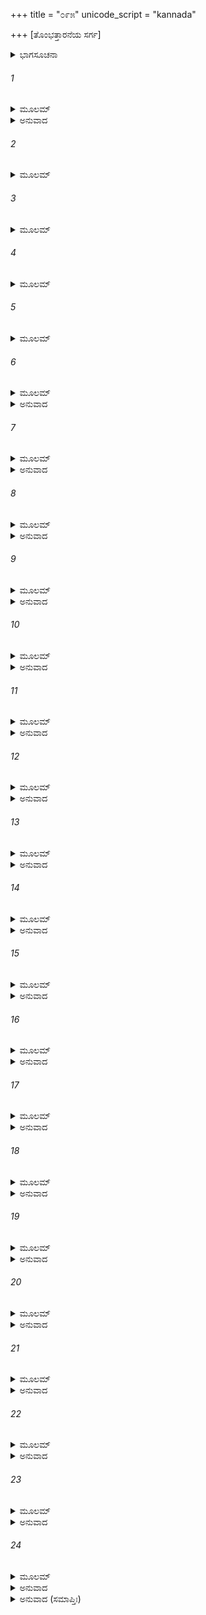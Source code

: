 +++
title = "೦೯೫"
unicode_script = "kannada"

+++
[ತೊಂಭತ್ತಾರನೆಯ ಸರ್ಗ]



<details><summary>ಭಾಗಸೂಚನಾ</summary>

ಸೀತೆಯ ಪಾವಿತ್ರ್ಯದ ಕುರಿತು ವಾಲ್ಮೀಕಿ ಮಹರ್ಷಿಗಳ ಸಮರ್ಥನೆ
</details>

###### 1


<details><summary>ಮೂಲಮ್</summary>

ತಸ್ಯಾಂ ರಜನ್ಯಾಂ ವ್ಯಷ್ಟಾಯಾಂ ಯಜ್ಞವಾಟಂ ಗತೋ ನೃಪಃ ।  
ಋಷೀನ್ಸರ್ವಾನ್ಮಹಾತೇಜಾಃ ಶಬ್ದಾಪಯತಿ ರಾಘವಃ ॥
</details>

<details><summary>ಅನುವಾದ</summary>

ರಾತ್ರೆ ಕಳೆದು ಬೆಳಗಾಯಿತು. ಮಹಾತೇಜಸ್ವೀ ರಾಜಾ ಶ್ರೀರಾಮಚಂದ್ರನು ಯಜ್ಞಶಾಲೆಗೆ ಆಗಮಿಸಿ, ಸಮಸ್ತ ಋಷಿಗಳನ್ನು ಕರೆಸಿದನು.॥1॥
</details>

###### 2


<details><summary>ಮೂಲಮ್</summary>

ವಸಿಷ್ಠೋ ವಾಮದೇವಶ್ಚ ಜಾಬಾಲಿರಥ ಕಾಶ್ಯಪಃ ।  
ವಿಶ್ವಾಮಿತ್ರೋ ದೀರ್ಘತಮಾ ದುರ್ವಾಸಾಶ್ಚ ಮಹಾತಪಾಃ ॥
</details>

###### 3


<details><summary>ಮೂಲಮ್</summary>

ಪುಲಸ್ತ್ಯೋಽಪಿ ತಥಾ ಶಕ್ತಿರ್ಭಾರ್ಗವಶ್ಚೈವವಾಮನಃ ।  
ಮಾರ್ಕಂಡೇಯಶ್ಚ ದೀರ್ಘಾಯುರ್ವೌದ್ಗಲ್ಯಶ್ಚಮಹಾಯಶಾಃ ॥
</details>

###### 4


<details><summary>ಮೂಲಮ್</summary>

ಗರ್ಗಶ್ಚ ಚ್ಯವನಶ್ಚೈವ ಶತಾನಂದಶ್ಚ ಧರ್ಮವಿತ್ ।  
ಭರದ್ವಾಜಶ್ಚ  ತೇಜಸ್ವೀ  ಹ್ಯಗ್ನಿಪುತ್ರಶ್ಚ ಸುಪ್ರಭಃ ॥
</details>

###### 5


<details><summary>ಮೂಲಮ್</summary>

ನಾರದಃ ಪರ್ವತಶ್ಚೈವ ಗೌತಮಶ್ಚ ಮಹಾಯಶಾಃ ।  
ಕಾತ್ಯಾಯನಃ ಸುಯಜ್ಞಶ್ಚ ಹ್ಯಗಸ್ತ್ಯಸ್ತಪಸಾಂ ನಿಧಿಃ ॥
</details>

###### 6


<details><summary>ಮೂಲಮ್</summary>

ಏತೇ ಚಾನ್ಯೇ ಚ ಬಹವೋ ಮುನಯಃ ಸಂಶಿತವ್ರತಾಃ ।  
ಕೌತೂಹಲಸಮಾವಿಷ್ಟಾಃ ಸರ್ವ ಏವ ಸಮಾಗತಃ ॥
</details>

<details><summary>ಅನುವಾದ</summary>

ವಸಿಷ್ಠ, ವಾಮದೇವ, ಜಾಬಾಲೀ, ಕಾಶ್ಯಪ, ವಿಶ್ವಾಮಿತ್ರ, ದೀರ್ಘತಮಾ, ಮಹಾ ತಪಸ್ವೀ ದುರ್ವಾಸ, ಪುಲಸ್ತ್ಯ, ಶಕ್ತಿ, ಭಾರ್ಗವ, ವಾಮನ, ದೀರ್ಘಜೀವಿ ಮಾರ್ಕಂಡೇಯ, ಮಹಾಯಶಸ್ವೀ ಮೌದ್ಗಲ್ಯ, ಗರ್ಗ, ಚ್ಯವನ, ಧರ್ಮಜ್ಞ ಶತಾನಂದ, ತೇಜಸ್ವೀ ಭರದ್ವಾಜ, ಅಗ್ನಿಪುತ್ರ ಸುಪ್ರಭ, ನಾರದ, ಪರ್ವತ, ಮಹಾಯಶಸ್ವೀ ಗೌತಮ, ಕಾತ್ಯಾಯನ, ಸುಯಜ್ಞ ಇವರೆಲ್ಲ ಹಾಗೂ ಕಠೋರ ವ್ರತವನ್ನು ಪಾಲಿಸುವ ಇನ್ನೂ ಅನೇಕ ಮಹರ್ಷಿಗಳು ಕುತೂಹಲದಿಂದ ಅಲ್ಲಿ ನೆರೆದರು.॥2-6॥
</details>

###### 7


<details><summary>ಮೂಲಮ್</summary>

ರಾಕ್ಷಸಾಶ್ಚ ಮಹಾವೀರ್ಯಾ ವಾನರಾಶ್ಚ ಮಹಾಬಲಾಃ ।  
ಸರ್ವ ಏವ ಸಮಾಜಗ್ಮುರ್ಮಹಾತ್ಮಾನಃ ಕುತೂಹಲಾತ್ ॥
</details>

<details><summary>ಅನುವಾದ</summary>

ಮಹಾಪರಾಕ್ರಮಿ ರಾಕ್ಷಸರು ಮತ್ತು ಮಹಾಬಲಿ ವಾನರರು ಹೀಗೆ ಎಲ್ಲರೂ ಕುತೂಹಲವಶರಾಗಿ ಅಲ್ಲಿಗೆ ಬಂದು ಸೇರಿದರು.॥7॥
</details>

###### 8


<details><summary>ಮೂಲಮ್</summary>

ಕ್ಷತ್ರಿಯಾ ಯೇ ಚ ಶೂದ್ರಾಶ್ಚ ವೈಶ್ಯಾಶ್ಚೈವ ಸಹಸ್ರಶಃ ।  
ನಾನಾದೇಶಗತಾಶ್ಚೈವ ಬ್ರಾಹ್ಮಣಾಃ ಸಂಶಿತವ್ರತಾಃ ॥
</details>

<details><summary>ಅನುವಾದ</summary>

ನಾನಾದೇಶಗಳಿಂದ ಆಗಮಿಸಿದ ತೀಕ್ಷ್ಣವ್ರತಧಾರೀ ಬ್ರಾಹ್ಮಣರು, ಕ್ಷತ್ರಿಯರು, ವೈಶ್ಯರು, ಶೂದ್ರರು ಸಾವಿರಾರು ಸಂಖ್ಯೆಯಲ್ಲಿ ಅಲ್ಲಿ ಉಪಸ್ಥಿತರಾದರು.॥8॥
</details>

###### 9


<details><summary>ಮೂಲಮ್</summary>

ಜ್ಞಾನನಿಷ್ಠಾಃ ಕರ್ಮನಿಷ್ಠಾಃ ಯೋಗನಿಷ್ಠಾಸ್ತಥಾಪರೇ ।  
ಸೀತಾಶಪಥವೀಕ್ಷಾರ್ಥಂ ಸರ್ವ ಏವ ಸಮಾಗತಾಃ ॥
</details>

<details><summary>ಅನುವಾದ</summary>

ಸೀತೆಯು ಶಪಥ ಮಾಡುವುದನ್ನು ನೋಡಲು ಜ್ಞಾನನಿಷ್ಠ, ಕರ್ಮನಿಷ್ಠ, ಯೋಗನಿಷ್ಠ ಹೀಗೆ ಎಲ್ಲ ಪ್ರಕಾರದ ಜನರು ಅಲ್ಲಿಗೆ ಬಂದರು.॥9॥
</details>

###### 10


<details><summary>ಮೂಲಮ್</summary>

ತದಾ ಸಮಾಗತಂ ಸರ್ವಮಶ್ಮಭೂತಮಿವಾಚಲಮ್ ।  
ಶ್ರುತ್ವಾ ಮುನಿವರಸ್ತೂರ್ಣಂ ಸಸೀತಃ ಸಮುಪಾಗಮತ್ ॥
</details>

<details><summary>ಅನುವಾದ</summary>

ರಾಜಸಭೆಯಲ್ಲಿ ಸೇರಿದವರೆಲ್ಲ ಜನರು ಕಲ್ಲಿನ ವಿಗ್ರಹದಂತೆ ನಿಶ್ಚಲರಾಗಿ ಕುಳಿತ್ತಿದ್ದರು. ಇದನ್ನು ಕೇಳಿ ಮುನಿವರ ವಾಲ್ಮೀಕರು ಸೀತೆಯನ್ನು ಜೊತೆಗೆ ಕರೆದುಕೊಂಡು ಬೇಗನೇ ಬಂದರು.॥10॥
</details>

###### 11


<details><summary>ಮೂಲಮ್</summary>

ತಮೃಷಿಂ ಪೃಷ್ಠತಃ ಸೀತಾ ಅನ್ವಗಚ್ಛದವಾಙ್ಮುಖೀ ।  
ಕೃತಾಂಜಲಿರ್ಬಾಷ್ಪಕಲಾ ಕೃತ್ವಾ ರಾಮಂಮನೋಗತಮ್ ॥
</details>

<details><summary>ಅನುವಾದ</summary>

ಮಹರ್ಷಿಗಳ ಹಿಂದೆ ಸೀತೆಯು ತಲೆತಗ್ಗಿಸಿ ನಡೆದುಕೊಂಡು ಬರುತ್ತಿದ್ದಳು. ಎರಡೂ ಕೈಗಳೂ ಮುಗಿದಿದ್ದು, ಕಣ್ಣುಗಳಿಂದ ಕಂಬನಿ ಸುರಿಯುತ್ತಿತ್ತು. ಅವಳು ತನ್ನ ಹೃದಯದಲ್ಲಿ ಕುಳಿತ್ತಿದ್ದ ಶ್ರೀರಾಮನನ್ನು ಚಿಂತಿಸುತ್ತಿದ್ದಳು.॥11॥
</details>

###### 12


<details><summary>ಮೂಲಮ್</summary>

ತಾಂ ದೃಷ್ಟ್ವಾ ಶ್ರುತಿಮಾಯಾಂತೀಂ ಬ್ರಹ್ಮಾಣಮನುಗಾಮಿನೀಮ್ ।  
ವಾಲ್ಮೀಕೇಃ ಪೃಷ್ಠತಃ ಸೀತಾಂ ಸಾಧುವಾದೋ ಮಹಾನಭೂತ್ ॥
</details>

<details><summary>ಅನುವಾದ</summary>

ವಾಲ್ಮೀಕಿಗಳನ್ನು ಹಿಂಬಾಲಿಸಿ ಬರುವ ಸೀತೆಯು ಬ್ರಹ್ಮದೇವರನ್ನು ಅನುಸರಿಸುವ ಶ್ರುತಿಮಾತೆಯಂತೆ ಕಂಡು ಬರುತ್ತಿದ್ದಳು. ಆಕೆಯನ್ನು ನೋಡಿ ಅಲ್ಲಿ ಧನ್ಯ! ಧನ್ಯ! ಎಂಬ ಧ್ವನಿ ಎಲ್ಲೆಡೆ ಪ್ರತಿಧ್ವನಿಸಿತು.॥12॥
</details>

###### 13


<details><summary>ಮೂಲಮ್</summary>

ತತೋ ಹಲಹಲಾಶಬ್ದಃ ಸರ್ವೇಷಾಮೇವಮಾಬಭೌ ।  
ದುಃಖಜನ್ಮವಿಶಾಲೇನ ಶೋಕೇನಾಕುಲಿತಾತ್ಮನಾಮ್ ॥
</details>

<details><summary>ಅನುವಾದ</summary>

ಆಗ ಸಮಸ್ತ ನೋಡುಗರ ಹೃದಯ ದುಃಖ-ಶೋಕದಿಂದ ವ್ಯಾಕುಲವಾಗಿತ್ತು. ಅವರೆಲ್ಲರ ಕೋಲಾಹಲವು ಎಲ್ಲೆಡೆ ತುಂಬಿಹೋಯಿತು.॥13॥
</details>

###### 14


<details><summary>ಮೂಲಮ್</summary>

ಸಾಧು ರಾಮೇತಿ ಕೇಚಿತ್ತು ಸಾಧು ಸೀತೇತಿ ಚಾಪರೇ ।  
ಉಭಾವೇವ ಚ ತತ್ರಾನ್ಯೇ ಪ್ರೇಕ್ಷಕಾಃ ಸಂಪ್ರಚುಕ್ರುಶುಃ ॥
</details>

<details><summary>ಅನುವಾದ</summary>

ಕೆಲವರು - ಶ್ರೀರಾಮಾ! ನೀನು ಧನ್ಯನಾಗಿರುವೆ ಎಂದು ಹೇಳಿದರೆ, ಮತ್ತೆ ಕೆಲವರು - ದೇವಿ ಸೀತೇ! ನೀನು ಧನ್ಯ! ಎಂದು ಹೇಳುತ್ತಿದ್ದರು. ಇತರ ಕೆಲವು ದರ್ಶಕರು - ಸೀತೆ ಮತ್ತು ರಾಮ ಇಬ್ಬರಿಗೂ ಗಟ್ಟಿಯಾಗಿ ಸಾಧು! ಸಾಧು! ಎಂದು ಕೂಗಿಕೊಳ್ಳುತ್ತಿದ್ದರು.॥14॥
</details>

###### 15


<details><summary>ಮೂಲಮ್</summary>

ತತೋ ಮಧ್ಯೇ ಜನೌಘಸ್ಯ ಪ್ರವಿಶ್ಯ ಮುನಿಪುಂಗವಃ ।  
ಸೀತಾಸಹಾಯೋ ವಾಲ್ಮೀಕಿರಿತಿ ಹೋವಾಚ ರಾಘವಮ್ ॥
</details>

<details><summary>ಅನುವಾದ</summary>

ಆಗ ಜನಸಮುದಾಯದ ನಡುವೆ ಸೀತಾಸಹಿತ ಪ್ರವೇಶಿಸಿದ ಮುನಿವರ ವಾಲ್ಮೀಕಿಗಳು ಶ್ರೀರಘುನಾಥನಲ್ಲಿ ಈ ಪ್ರಕಾರ ಹೇಳಿದರು.॥15॥
</details>

###### 16


<details><summary>ಮೂಲಮ್</summary>

ಇಯಂ ದಾಶರಥೇ ಸೀತಾ ಸುವ್ರತಾ ಧರ್ಮಚಾರಿಣೀ ।  
ಅಪವಾದಾತ್ಪರಿತ್ಯಕ್ತಾ   ಮಮಾಶ್ರಮಸಮೀಪತಃ ॥
</details>

<details><summary>ಅನುವಾದ</summary>

ದಶರಥನಂದನ! ಈ ಸೀತೆಯು ಉತ್ತಮ ವ್ರತವನ್ನು ಪಾಲಿಸುವವಳೂ, ಧರ್ಮಪರಾಯಣಳೂ ಆಗಿದ್ದಾಳೆ. ನೀನು ಲೋಕಾಪವಾದಕ್ಕೆ ಹೆದರಿ ಇವಳನ್ನು ನನ್ನ ಆಶ್ರಮದ ಬಳಿ ತ್ಯಜಿಸಿಬಿಟ್ಟಿದ್ದೆ.॥16॥
</details>

###### 17


<details><summary>ಮೂಲಮ್</summary>

ಲೋಕಾಪವಾದಭೀತಸ್ಯ ತವ ರಾಮ ಮಹಾವ್ರತ ।  
ಪ್ರತ್ಯಯಂ ದಾಸ್ಯತೇ ಸೀತಾ ತಾಮನುಜ್ಞಾತುಮರ್ಹಸಿ ॥
</details>

<details><summary>ಅನುವಾದ</summary>

ಮಹಾವ್ರತಧಾರೀ ಶ್ರೀರಾಮಾ! ಲೋಕಾಪವಾದದಿಂದ ಹೆದರಿದ ನಿನಗೆ ಸೀತೆಯು ತನ್ನ ಶುದ್ಧತೆಯ ವಿಶ್ವಾಸ ಕೊಡುವಳು. ಇದಕ್ಕಾಗಿ ತಮ್ಮ ಅಪ್ಪಣೆಯಾಗಬೇಕು.॥17॥
</details>

###### 18


<details><summary>ಮೂಲಮ್</summary>

ಇಮೌ ತು ಜಾನಕೀಪುತ್ರಾವುಭೌ ಚ ಯಮಜಾತಕೌ ।  
ಸುತೌ ತವೈವ ದುರ್ಧರ್ಷೌ ಸತ್ಯಮೇತದ್ಬ್ರವೀಮಿ ತೇ ॥
</details>

<details><summary>ಅನುವಾದ</summary>

ಇವರಿಬ್ಬರೂ ಕುಮಾರ ಲವ- ಕುಶರು ಜಾನಕಿಯ ಗರ್ಭದಿಂದ ಅವಳಿಗಳಾಗಿ ಹುಟ್ಟಿರುವರು. ಇವರು ನಿನ್ನ ಪುತ್ರರೇ ಆಗಿದ್ದಾರೆ ಮತ್ತು ನಿನ್ನಂತೆಯೇ ದುರ್ಧರ್ಷ ವೀರರಾಗಿದ್ದಾರೆ. ಇದನ್ನು ನಾನು ಸತ್ಯವಾಗಿ ತಿಳಿಸುತ್ತಾ ಇದ್ದೇನೆ.॥18॥
</details>

###### 19


<details><summary>ಮೂಲಮ್</summary>

ಪ್ರಚೇತಸೋಽಹಂ ದಶಮಃ ಪುತ್ರೋರಾಘವನಂದನ ।  
ನ ಸ್ಮರಾಮ್ಯನೃತಂ ವಾಕ್ಯಮಿವೌ ತು ತವ ಪುತ್ರಕೌ ॥
</details>

<details><summary>ಅನುವಾದ</summary>

ರಘುಕುಲನಂದನ! ನಾನು ಪ್ರಚೇತಾ ‘ವರುಣ’ನ ಹತ್ತನೆಯ ಪುತ್ರನಾಗಿದ್ದೇನೆ. ನನ್ನ ಬಾಯಿಂದ ಎಂದೂ ಸುಳ್ಳು ಹೇಳಿದುದು ನನಗೆ ನೆನಪಿಲ್ಲ. ನಾನು ಸತ್ಯವಾಗಿ ಹೇಳುತ್ತೇನೆ - ಇವರಿಬ್ಬರೂ ನಿನ್ನದೇ ಪುತ್ರರಾಗಿದ್ದಾರೆ.॥19॥
</details>

###### 20


<details><summary>ಮೂಲಮ್</summary>

ಬಹುವರ್ಷಸಹಸ್ರಾಣಿ ತಪಶ್ಚರ್ಯಾ ಮಯಾ ಕೃತಾ ।  
ನೋಪಾಶ್ನೀಯಾಂ ಲಂ ತಸ್ಯಾ ದುಷ್ಟೇಯಂ ಯದಿ ಮೈಥಿಲೀ ॥
</details>

<details><summary>ಅನುವಾದ</summary>

ನಾನು ಅನೇಕ ಸಾವಿರ ವರ್ಷಗಳವರೆಗೆ ಭಾರೀ ತಪಸ್ಸು ಮಾಡಿದ್ದೇನೆ. ಮಿಥಿಲೇಶ ಕುಮಾರಿ ಸೀತೆಯಲ್ಲಿ ಯಾವುದೇ ದೋಷವಿದ್ದರೆ ಆ ತಪಸ್ಸಿನ ಫಲವು ಸಿಗದೇ ಹೋಗಲಿ.॥20॥
</details>

###### 21


<details><summary>ಮೂಲಮ್</summary>

ಮನಸಾ ಕರ್ಮಣಾ ವಾಚಾ ಭೂತ ಪೂರ್ವಂ ನ ಕಿಲ್ಬಿಷಮ್ ।  
ತಸ್ಯಾಹಂ ಲಮಶ್ನಾಮಿ ಅಪಾಪಾ ಮೈಥಿಲೀ ಯದಿ ॥
</details>

<details><summary>ಅನುವಾದ</summary>

ನಾನು ಮನಸಾ, ವಚಸಾ ಹಾಗೂ ಕರ್ಮಣಾ ಮೊದಲು ಎಂದೂ ಪಾಪ ಮಾಡಿಲ್ಲ. ಮಿಥಿಲೇಶಕುಮಾರೀ ಸೀತೆಯು ನಿಷ್ಪಾಪಳಾಗಿದ್ದರೆ, ನನಗೆ ನನ್ನ ಆ ಪಾಪಶೂನ್ಯ ಪುಣ್ಯಕರ್ಮದ ಫಲ ಪ್ರಾಪ್ತವಾಗಲೀ.॥21॥
</details>

###### 22


<details><summary>ಮೂಲಮ್</summary>

ಅಹಂ ಪಂಚಸು ಭೂತೇಷು ಮನಃಷಷ್ಠೇಷುರಾಘವ ।  
ವಿಚಿಂತ್ಯ ಸೀತಾ ಶುದ್ಧೇತಿ ಜಗ್ರಾಹ ವನನಿರ್ಝರೇ ॥
</details>

<details><summary>ಅನುವಾದ</summary>

ರಘುನಂದನ! ನಾನು ನನ್ನ ಪಂಚೇಂದ್ರಿಯಗಳಿಂದ, ಮನ-ಬುದ್ಧಿಯ ಮೂಲಕ ಸೀತೆಯ ಶುದ್ಧತೆಯನ್ನು ಚೆನ್ನಾಗಿ ನಿಶ್ಚಯಿಸಿಯೇ ಈಕೆಯನ್ನು ಸಂರಕ್ಷಿಸಿದ್ದೇನೆ. ಇವಳು ಕಾಡಿನ ಒಂದು ಜಲಪಾತದ ಬಳಿ ಸಿಕ್ಕಿರುವಳು.॥22॥
</details>

###### 23


<details><summary>ಮೂಲಮ್</summary>

ಇಯಂ ಶುದ್ಧಸಮಾಚಾರಾ ಅಪಾಪಾ ಪತಿದೇವತಾ ।  
ಲೋಕಾಪವಾದಭೀತಸ್ಯ ಪ್ರತ್ಯಯಂ ತವ ದಾಸ್ಯತಿ ॥
</details>

<details><summary>ಅನುವಾದ</summary>

ಈಕೆಯ ಆಚರಣ ಸರ್ವಥಾ ಶುದ್ಧವಾಗಿದೆ. ಪಾಪವು ಇವಳನ್ನು ಸ್ಪರ್ಶಿಸಲಾರದು, ಇವಳು ಪತಿಯನ್ನೇ ದೇವರೆಂದು ತಿಳಿಯುವಳು. ಆದ್ದರಿಂದ ಲೋಕಾಪವಾದದಿಂದ ಹೆದರಿದ ನಿನಗೆ ತನ್ನ ಶುದ್ಧತೆಯ ವಿಶ್ವಾಸ ಕೊಡಿಸುವಳು.॥23॥
</details>

###### 24


<details><summary>ಮೂಲಮ್</summary>

ತಸ್ಮಾದಿಯಂ ನರವರಾತ್ಮಜ ಶುದ್ಧಭಾವಾ  
ದಿವ್ಯೇನ ದೃಷ್ಟಿ ವಿಷಯೇಣ ಮಯಾ ಪ್ರವಿಷ್ಟಾ ।  
ಲೋಕಾಪವಾದಕಲುಷೀಕೃತಚೇತಸಾ ಯಾ  
ತ್ಯಕ್ತಾ ತ್ವಯಾ ಪ್ರಿಯತಮಾ ವಿದಿತಾಪಿ ಶುದ್ಧಾ ॥
</details>

<details><summary>ಅನುವಾದ</summary>

ರಾಜಕುಮಾರ! ಸೀತೆಯ ಭಾವ ಮತ್ತು ವಿಚಾರ ಪರಮ ಪವಿತ್ರವಾಗಿದೆ ಎಂದು ನಾನು ದಿವ್ಯದೃಷ್ಟಿಯಿಂದ ತಿಳಿದುಕೊಂಡಿದ್ದೆ, ಅದಕ್ಕಾಗಿ ಇವಳು ನನ್ನ ಆಶ್ರಮವನ್ನು ಪ್ರವೇಶಿಸಬಲ್ಲಳು. ನಿನಗೂ ಈಕೆ ಪ್ರಾಣಗಳಿಗಿಂತ ಹೆಚ್ಚಾಗಿ ಪ್ರಿಯಳಾಗಿದ್ದಾಳೆ. ಸೀತೆಯು ಸರ್ವಥಾ ಶುದ್ಧವಾಗಿದ್ದಾಳೆ ಎಂಬುದು ನೀನೇ ತಿಳಿದಿರುವೆ, ಆದರೂ ಲೋಕಾಪವಾದದಿಂದ ಕಲುಷಿತ ಚಿತ್ತನಾಗಿ ನೀನು ಇವಳನ್ನು ತ್ಯಜಿಸಿದೆ.॥24॥
</details>

<details><summary>ಅನುವಾದ (ಸಮಾಪ್ತಿಃ)</summary>

ಶ್ರೀವಾಲ್ಮೀಕಿ ವಿರಚಿತ ಆರ್ಷರಾಮಾಯಣ ಆದಿಕಾವ್ಯದ ಉತ್ತರ ಕಾಂಡದಲ್ಲಿ ತೊಂಭತ್ತಾರನೆಯ ಸರ್ಗ ಪೂರ್ಣವಾಯಿತು. ॥96॥
</details>
